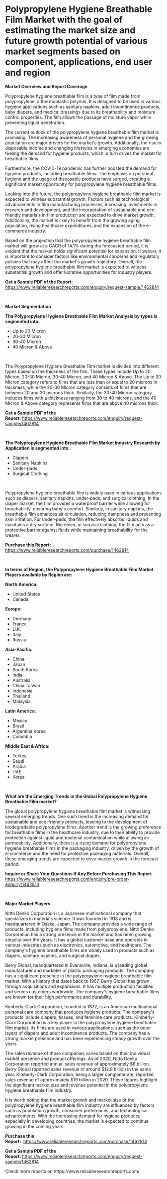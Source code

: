 <p><h1>Polypropylene Hygiene Breathable Film Market with the goal of estimating the market size and future growth potential of various market segments based on component, applications, end user and region</h1></p><p><strong>Market Overview and Report Coverage</strong></p>
<p><p>Polypropylene hygiene breathable film is a type of film made from polypropylene, a thermoplastic polymer. It is designed to be used in various hygiene applications such as sanitary napkins, adult incontinence products, baby diapers, and medical dressings due to its breathability and moisture control properties. The film allows the passage of moisture vapor while preventing liquid penetration.</p><p>The current outlook of the polypropylene hygiene breathable film market is promising. The increasing awareness of personal hygiene and the growing population are major drivers for the market's growth. Additionally, the rise in disposable income and changing lifestyles in emerging economies are fueling the demand for hygiene products, which in turn drives the market for breathable films.</p><p>Furthermore, the COVID-19 pandemic has further boosted the demand for hygiene products, including breathable films. The emphasis on personal hygiene and the usage of disposable products have surged, creating a significant market opportunity for polypropylene hygiene breathable films.</p><p>Looking into the future, the polypropylene hygiene breathable film market is expected to witness substantial growth. Factors such as technological advancements in film manufacturing processes, increasing investments in research and development, and the incorporation of sustainable and eco-friendly materials in film production are expected to drive market growth. Additionally, the market is likely to benefit from the growing aging population, rising healthcare expenditures, and the expansion of the e-commerce industry.</p><p>Based on the projection that the polypropylene hygiene breathable film market will grow at a CAGR of 14.1% during the forecasted period, it is evident that the market holds significant potential for expansion. However, it is important to consider factors like environmental concerns and regulatory policies that may affect the market's growth trajectory. Overall, the polypropylene hygiene breathable film market is expected to witness substantial growth and offer lucrative opportunities for industry players.</p></p>
<p><strong>Get a Sample PDF of the Report:</strong> <a href="https://www.reliableresearchreports.com/enquiry/request-sample/1462814">https://www.reliableresearchreports.com/enquiry/request-sample/1462814</a></p>
<p>&nbsp;</p>
<p><strong>Market Segmentation</strong></p>
<p><strong>The Polypropylene Hygiene Breathable Film Market Analysis by types is segmented into:</strong></p>
<p><ul><li>Up to 20 Micron</li><li>20-30 Micron</li><li>30-40 Micron</li><li>40 Micron & Above</li></ul></p>
<p>&nbsp;</p>
<p><p>The Polypropylene Hygiene Breathable Film market is divided into different types based on the thickness of the film. These types include Up to 20 Micron, 20-30 Micron, 30-40 Micron, and 40 Micron & Above. The Up to 20 Micron category refers to films that are less than or equal to 20 microns in thickness, while the 20-30 Micron category consists of films that are between 20 and 30 microns thick. Similarly, the 30-40 Micron category includes films with a thickness ranging from 30 to 40 microns, and the 40 Micron & Above category represents films that are above 40 microns thick.</p></p>
<p><strong>Get a Sample PDF of the Report:</strong>&nbsp;<a href="https://www.reliableresearchreports.com/enquiry/request-sample/1462814">https://www.reliableresearchreports.com/enquiry/request-sample/1462814</a></p>
<p>&nbsp;</p>
<p><strong>The Polypropylene Hygiene Breathable Film Market Industry Research by Application is segmented into:</strong></p>
<p><ul><li>Diapers</li><li>Sanitary Napkins</li><li>Under-pads</li><li>Surgical Clothing</li></ul></p>
<p>&nbsp;</p>
<p><p>Polypropylene hygiene breathable film is widely used in various applications such as diapers, sanitary napkins, under-pads, and surgical clothing. In the diaper market, the film provides a waterproof barrier while allowing for breathability, ensuring baby's comfort. Similarly, in sanitary napkins, the breathable film enhances air circulation, reducing dampness and preventing skin irritation. For under-pads, the film effectively absorbs liquids and maintains a dry surface. Moreover, in surgical clothing, the film acts as a protective barrier against fluids while maintaining breathability for the wearer.</p></p>
<p><strong>Purchase this Report:</strong>&nbsp; <a href="https://www.reliableresearchreports.com/purchase/1462814">https://www.reliableresearchreports.com/purchase/1462814</a></p>
<p>&nbsp;</p>
<p><strong>In terms of Region, the Polypropylene Hygiene Breathable Film Market Players available by Region are:</strong></p>
<p>
    <p> <strong> North America: </strong>
        <ul>
            <li>United States</li>
            <li>Canada</li>
        </ul>
        </p> 
    <p> <strong> Europe: </strong>
        <ul>
            <li>Germany</li>
            <li>France</li>
            <li>U.K.</li>
            <li>Italy</li>
            <li>Russia</li>
        </ul>
        </p> 
    <p> <strong> Asia-Pacific: </strong>
        <ul>
            <li>China</li>
            <li>Japan</li>
            <li>South Korea</li>
            <li>India</li>
            <li>Australia</li>
            <li>China Taiwan</li>
            <li>Indonesia</li>
            <li>Thailand</li>
            <li>Malaysia</li>
        </ul>
        </p> 
    <p> <strong> Latin America: </strong>
        <ul>
            <li>Mexico</li>
            <li>Brazil</li>
            <li>Argentina Korea</li>
            <li>Colombia</li>
        </ul>
        </p> 
    <p> <strong> Middle East & Africa: </strong>
        <ul>
            <li>Turkey</li>
            <li>Saudi</li>
            <li>Arabia</li>
            <li>UAE</li>
            <li>Korea</li>
        </ul>
    </p>
    </p>
<p>&nbsp;</p>
<p><strong>What are the Emerging Trends in the Global Polypropylene Hygiene Breathable Film market?</strong></p>
<p><p>The global polypropylene hygiene breathable film market is witnessing several emerging trends. One such trend is the increasing demand for sustainable and eco-friendly products, leading to the development of biodegradable polypropylene films. Another trend is the growing preference for breathable films in the healthcare industry, due to their ability to provide protection against liquid and bacterial contamination while allowing air permeability. Additionally, there is a rising demand for polypropylene hygiene breathable films in the packaging industry, driven by the growth of e-commerce and the need for protective packaging materials. Overall, these emerging trends are expected to drive market growth in the forecast period.</p></p>
<p><strong>Inquire or Share Your Questions If Any Before Purchasing This Report</strong>- <a href="https://www.reliableresearchreports.com/enquiry/pre-order-enquiry/1462814">https://www.reliableresearchreports.com/enquiry/pre-order-enquiry/1462814</a></p>
<p>&nbsp;</p>
<p><strong>Major Market Players</strong></p>
<p><p>Nitto Denko Corporation is a Japanese multinational company that specializes in materials science. It was founded in 1918 and is headquartered in Osaka, Japan. The company provides a wide range of products, including hygiene films made from polypropylene. Nitto Denko Corporation has a strong presence in the market and has been growing steadily over the years. It has a global customer base and operates in various industries such as electronics, automotive, and healthcare. The company's hygiene breathable films are widely used in products such as diapers, sanitary napkins, and surgical drapes.</p><p>Berry Global, headquartered in Evansville, Indiana, is a leading global manufacturer and marketer of plastic packaging products. The company has a significant presence in the polypropylene hygiene breathable film market. With a history that dates back to 1967, Berry Global has grown through acquisitions and expansions. It has multiple production facilities and serves customers worldwide. The company's hygiene breathable films are known for their high performance and durability.</p><p>Kimberly-Clark Corporation, founded in 1872, is an American multinational personal care company that produces hygiene products. The company's products include diapers, tissues, and feminine care products. Kimberly-Clark Corporation is a key player in the polypropylene hygiene breathable film market. Its films are used in various applications, such as the outer layers of diapers and adult incontinence products. The company has a strong market presence and has been experiencing steady growth over the years.</p><p>The sales revenue of these companies varies based on their individual market presence and product offerings. As of 2020, Nitto Denko Corporation reported annual sales revenue of approximately $8 billion. Berry Global reported sales revenue of around $12.8 billion in the same year. Kimberly-Clark Corporation, being a larger conglomerate, reported sales revenue of approximately $19 billion in 2020. These figures highlight the significant market size and revenue potential in the polypropylene hygiene breathable film industry.</p><p>It is worth noting that the market growth and market size of the polypropylene hygiene breathable film industry are influenced by factors such as population growth, consumer preferences, and technological advancements. With the increasing demand for hygiene products, especially in developing countries, the market is expected to continue growing in the coming years.</p></p>
<p><strong>Purchase this Report:</strong>&nbsp;&nbsp;<a href="https://www.reliableresearchreports.com/purchase/1462814">https://www.reliableresearchreports.com/purchase/1462814</a></p>
<p></p>
<p><strong>Get a Sample PDF of the Report:</strong>&nbsp;<a href="https://www.reliableresearchreports.com/enquiry/request-sample/1462814">https://www.reliableresearchreports.com/enquiry/request-sample/1462814</a></p>
<p>Check more reports on https://www.reliableresearchreports.com/</p>